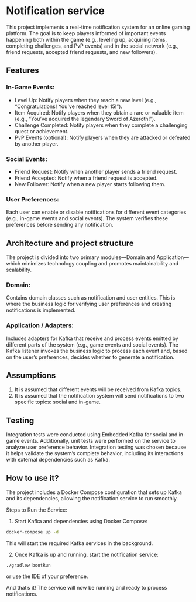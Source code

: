# Notification service 

This project implements a real-time notification system for an online gaming platform. The goal is to keep players informed of important events happening both within the game (e.g., leveling up, acquiring items, completing challenges, and PvP events) and in the social network (e.g., friend requests, accepted friend requests, and new followers).

## Features
### In-Game Events:
* Level Up: Notify players when they reach a new level (e.g., “Congratulations! You’ve reached level 15!”).
* Item Acquired: Notify players when they obtain a rare or valuable item (e.g., “You’ve acquired the legendary Sword of Azeroth!”).
* Challenge Completed: Notify players when they complete a challenging quest or achievement.
* PvP Events (optional): Notify players when they are attacked or defeated by another player.
### Social Events:
* Friend Request: Notify when another player sends a friend request.
* Friend Accepted: Notify when a friend request is accepted.
* New Follower: Notify when a new player starts following them.
### User Preferences:
Each user can enable or disable notifications for different event categories (e.g., in-game events and social events). The system verifies these preferences before sending any notification.

## Architecture and project structure 

The project is divided into two primary modules—Domain and Application—which minimizes technology coupling and promotes maintainability and scalability.

### Domain:
Contains domain classes such as notification and user entities. This is where the business logic for verifying user preferences and creating notifications is implemented.
### Application / Adapters:
Includes adapters for Kafka that receive and process events emitted by different parts of the system (e.g., game events and social events). The Kafka listener invokes the business logic to process each event and, based on the user’s preferences, decides whether to generate a notification.

## Assumptions
1.	It is assumed that different events will be received from Kafka topics.
2.	It is assumed that the notification system will send notifications to two specific topics: social and in-game.

## Testing
Integration tests were conducted using Embedded Kafka for social and in-game events. Additionally, unit tests were performed on the service to analyze user preference behavior. Integration testing was chosen because it helps validate the system’s complete behavior, including its interactions with external dependencies such as Kafka.

## How to use it?

The project includes a Docker Compose configuration that sets up Kafka and its dependencies, allowing the notification service to run smoothly.

Steps to Run the Service:

1.	Start Kafka and dependencies using Docker Compose:
   ```sh
   docker-compose up -d
   ```
This will start the required Kafka services in the background.

2. Once Kafka is up and running, start the notification service:

```shell
./gradlew bootRun
```

or use the IDE of your preference.

And that’s it! The service will now be running and ready to process notifications.